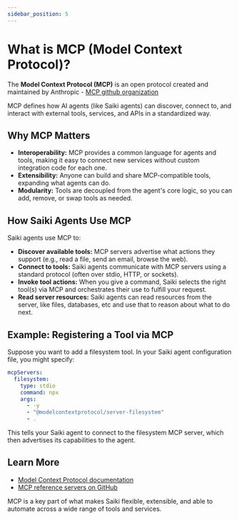 ```yaml
---
sidebar_position: 5
---
```


# What is MCP (Model Context Protocol)?

The **Model Context Protocol (MCP)** is an open protocol created and maintained by Anthropic - [MCP github organization](https://github.com/modelcontextprotocol)

MCP defines how AI agents (like Saiki agents) can discover, connect to, and interact with external tools, services, and APIs in a standardized way.

## Why MCP Matters

- **Interoperability:** MCP provides a common language for agents and tools, making it easy to connect new services without custom integration code for each one.
- **Extensibility:** Anyone can build and share MCP-compatible tools, expanding what agents can do.
- **Modularity:** Tools are decoupled from the agent's core logic, so you can add, remove, or swap tools as needed.

## How Saiki Agents Use MCP

Saiki agents use MCP to:
- **Discover available tools:** MCP servers advertise what actions they support (e.g., read a file, send an email, browse the web).
- **Connect to tools:** Saiki agents communicate with MCP servers using a standard protocol (often over stdio, HTTP, or sockets).
- **Invoke tool actions:** When you give a command, Saiki selects the right tool(s) via MCP and orchestrates their use to fulfill your request.
- **Read server resources:** Saiki agents can read resources from the server, like files, databases, etc and use that to reason about what to do next.

## Example: Registering a Tool via MCP

Suppose you want to add a filesystem tool. In your Saiki agent configuration file, you might specify:

```yaml
mcpServers:
  filesystem:
    type: stdio
    command: npx
    args:
      - -y
      - "@modelcontextprotocol/server-filesystem"
      - .
```

This tells your Saiki agent to connect to the filesystem MCP server, which then advertises its capabilities to the agent.

## Learn More

- [Model Context Protocol documentation](https://modelcontextprotocol.io/introduction)
- [MCP reference servers on GitHub](https://github.com/modelcontextprotocol/reference-servers)

MCP is a key part of what makes Saiki flexible, extensible, and able to automate across a wide range of tools and services. 